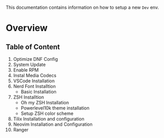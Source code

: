 

This documentation contains information on how to setup a new `Dev` env.

# Overview

Table of Content
---

1. Optimize DNF Config
2. System Update
3. Enable RPM
4. Instal Media Codecs
5. VSCode Installation
6. Nerd Font Installtion
	- Basic Installation
9. ZSH Installtion
	- Oh my ZSH Installation
	- Powerlevel10k theme installation
	- Setup ZSH color scheme
10. Tilix Installation and configuration
11. Neovim Installation and Configuration
12. Ranger



